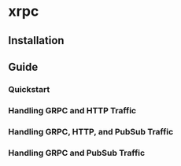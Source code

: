 # xrpc

## Installation

## Guide

### Quickstart

### Handling GRPC and HTTP Traffic

### Handling GRPC, HTTP, and PubSub Traffic

### Handling GRPC and PubSub Traffic